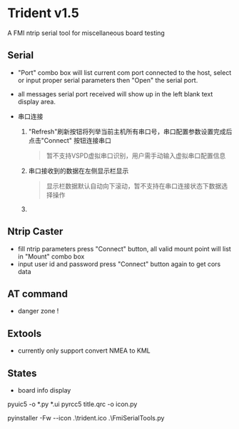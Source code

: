 # Trident v1.5 

A FMI ntrip serial tool for miscellaneous board testing

## Serial

- "Port" combo box will list current com port connected to the host, select or input proper 
serial parameters then "Open" the serial port.
- all messages serial port received will show up in the left blank text display area.

- 串口连接
    1. "Refresh"刷新按钮将列举当前主机所有串口号，串口配置参数设置完成后点击"Connect"
    按钮连接串口
        > 暂不支持VSPD虚拟串口识别，用户需手动输入虚拟串口配置信息
    2. 串口接收到的数据在左侧显示栏显示
        > 显示栏数据默认自动向下滚动，暂不支持在串口连接状态下数据选择操作
    3. 

## Ntrip Caster

- fill ntrip parameters press "Connect" button, all valid mount point will list in "Mount" combo box
- input user id and password press "Connect" button again to get cors data  

## AT command

- danger zone !

## Extools

- currently only support convert NMEA to KML 

## States

- board info display

pyuic5 -o *.py *.ui 
pyrcc5 title.qrc -o icon.py

 pyinstaller -Fw --icon .\trident.ico .\FmiSerialTools.py


